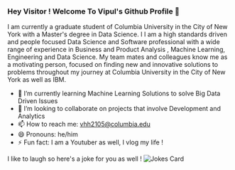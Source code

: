 ### Hey Visitor ! Welcome To Vipul's Github Profile 👋

I am currently a graduate student of Columbia University in the City of New York with a Master's degree in Data Science. I
I am a high standards driven and people focused Data Science and Software professional with a wide range of experience in Business and Product Analysis , Machine Learning, Engineering and Data Science. My team mates and colleagues know me as a motivating person, focused on finding new and innovative solutions to problems throughout my journey at Columbia University in the City of New York as well as IBM. 

- 🌱 I’m currently learning Machine Learning Solutions to solve Big Data Driven Issues
- 👯 I’m looking to collaborate on projects that involve Development and Analytics
- 📫 How to reach me: vhh2105@columbia.edu
- 😄 Pronouns: he/him
- ⚡ Fun fact: I am a Youtuber as well, I vlog my life !
<!--
![Your Repository's Stats](https://github-readme-stats.vercel.app/api?username=virslaan&show_icons=true)
## 2. Most Used Languages
![Your Repository's Stats](https://github-readme-stats.vercel.app/api/top-langs/?username=virslaan&theme=blue-green)
## 3. Contributors Badge
![Your Repository's Stats](https://contrib.rocks/image?repo=virslaan/Python)
## 5. Profile Visitor Counter
![Profile View Counter](https://komarev.com/ghpvc/?username=virslaan)
### Repository Interaction Counter - HITS
![Hits](https://hitcounter.pythonanywhere.com/count/tag.svg?url=https://github.com/virslaan/Python)

-->
I like to laugh so here's a joke for you as well !
![Jokes Card](https://readme-jokes.vercel.app/api)
